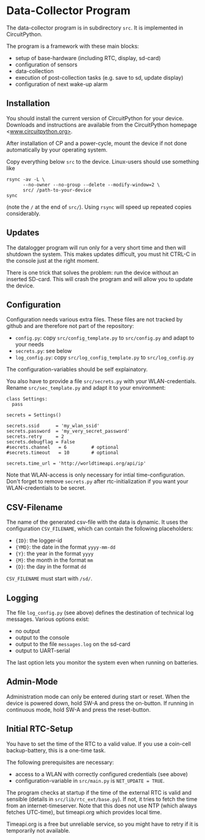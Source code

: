 Data-Collector Program
======================

The data-collector program is in subdirectory `src`. It is implemented
in CircuitPython.

The program is a framework with these main blocks:

  - setup of base-hardware (including RTC, display, sd-card)
  - configuration of sensors
  - data-collection
  - execution of post-collection tasks (e.g. save to sd, update display)
  - configuration of next wake-up alarm


Installation
------------

You should install the current version of CircuitPython for your device.
Downloads and instructions are available from the CircuitPython homepage
<www.circuitpython.org>.

After installation of CP and a power-cycle, mount the device if not done
automatically by your operating system.

Copy everything below `src` to the device. Linux-users should use something
like

    rsync -av -L \
          --no-owner --no-group --delete --modify-window=2 \
          src/ /path-to-your-device
    sync

(note the `/` at the end of `src/`). Using `rsync` will speed up repeated
copies considerably.


Updates
-------

The datalogger program will run only for a very short time and then will
shutdown the system. This makes updates difficult, you must hit CTRL-C in
the console just at the right moment.

There is one trick that solves the problem: run the device without an
inserted SD-card. This will crash the program and will allow you to update
the device.


Configuration
-------------

Configuration needs various extra files. These files are not tracked
by github and are therefore not part of the repository:

  - `config.py`: copy `src/config_template.py` to `src/config.py` and adapt to your needs
  - `secrets.py`: see below
  - `log_config.py`: copy `src/log_config_template.py` to `src/log_config.py`

The configuration-variables should be self explainatory.

You also have to provide a file `src/secrets.py` with your WLAN-credentials.
Rename `src/sec_template.py` and adapt it to your environment:

    class Settings:
      pass
    
    secrets = Settings()
    
    secrets.ssid      = 'my_wlan_ssid'
    secrets.password  = 'my_very_secret_password'
    secrets.retry     = 2
    secrets.debugflag = False
    #secrets.channel   = 6         # optional
    #secrets.timeout   = 10        # optional
    
    secrets.time_url = 'http://worldtimeapi.org/api/ip'

Note that WLAN-access is only necessary for intial time-configuration.
Don't forget to remove `secrets.py` after rtc-initialization if you
want your WLAN-credentials to be secret.


CSV-Filename
------------

The name of the generated csv-file with the data is dynamic. It uses
the configuration `CSV_FILENAME`, which can contain the following
placeholders:

  - `{ID}`: the logger-id
  - `{YMD}`: the date in the format `yyyy-mm-dd`
  - `{Y}`: the year in the format `yyyy`
  - `{M}`: the month in the format `mm`
  - `{D}`: the day in the format `dd`

`CSV_FILENAME` must start with  `/sd/`.


Logging
-------

The file `log_config.py` (see above) defines the destination of technical
log messages. Various options exist:

  - no output
  - output to the console
  - output to the file `messages.log` on the sd-card
  - output to UART-serial

The last option lets you monitor the system even when running on batteries.


Admin-Mode
----------

Administration mode can only be entered during start or reset. When the
device is powered down, hold SW-A and press the on-button. If running in
continuous mode, hold SW-A and press the reset-button.


Initial RTC-Setup
-----------------

You have to set the time of the RTC to a valid value. If you use a coin-cell
backup-battery, this is a one-time task.

The following prerequisites are necessary:

  - access to a WLAN with correctly configured credentials (see above)
  - configuration-variable in `src/main.py` is `NET_UPDATE = TRUE`.

The program checks at startup if the time of the external RTC is valid and
sensible (details in `src/lib/rtc_ext/base.py`). If not, it tries to
fetch the time from an internet-timeserver. Note that this does not
use NTP (which always fetches UTC-time), but timeapi.org which provides
local time.

Timeapi.org is a free but unreliable service, so you might have to retry
if it is temporarily not available.
